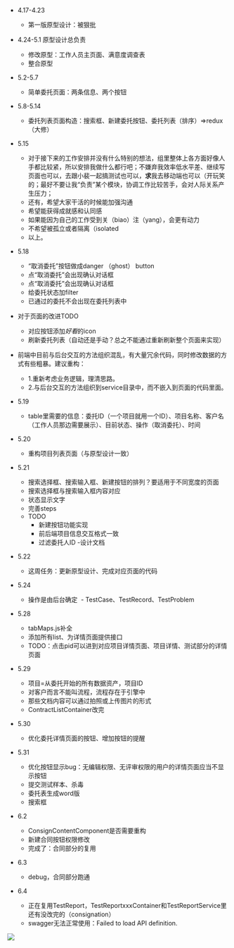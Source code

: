 - 4.17-4.23
  - 第一版原型设计：被狠批
  
- 4.24-5.1 原型设计总负责
  - 修改原型：工作人员主页面、满意度调查表
  - 整合原型
 
- 5.2-5.7
  - 简单委托页面：两条信息、两个按钮

- 5.8-5.14
  - 委托列表页面构造：搜索框、新建委托按钮、委托列表（排序）=>redux（大修）

- 5.15
  - 对于接下来的工作安排并没有什么特别的想法，组里整体上各方面好像人手都比较紧，所以安排我做什么都行吧；不嫌弃我效率低水平差、继续写页面也可以，去跟小裴一起搞测试也可以，**求**我去移动端也可以（开玩笑的；最好不要让我“负责”某个模块，协调工作比较苦手，会对人际关系产生压力；
  - 还有，希望大家干活的时候能加强沟通
  - 希望能获得成就感和认同感
  - 如果能因为自己的工作受到关（biao）注（yang），会更有动力
  - 不希望被孤立或者隔离（isolated
  - 以上。

- 5.18
  - “取消委托”按钮做成danger （ghost） button
  - 点“取消委托”会出现确认对话框
  - 点“取消委托”会出现确认对话框
  - 给委托状态加filter
  - 已通过的委托不会出现在委托列表中
  
- 对于页面的改进TODO
  - 对应按钮添加*好看*的icon
  - 刷新委托列表（自动还是手动？总之不能通过重新刷新整个页面来实现）

- 前端中目前与后台交互的方法组织混乱，有大量冗余代码，同时修改数据的方式有些粗暴。建议重构：
  - 1.重新考虑业务逻辑，理清思路。
  - 2.与后台交互的方法组织到service目录中，而不嵌入到页面的代码里面。

- 5.19
  - table里需要的信息：委托ID（一个项目就用一个ID）、项目名称、客户名（工作人员那边需要展示）、目前状态、操作（取消委托）、时间

- 5.20
  - 重构项目列表页面（与原型设计一致）

- 5.21
    - 搜索选择框、搜索输入框、新建按钮的排列？要适用于不同宽度的页面
    - 搜索选择框与搜索输入框内容对应
    - 状态显示文字
    - 完善steps
    - TODO
      - 新建按钮功能实现
      - 前后端项目信息交互格式一致
      - 过滤委托人ID
    -设计文档

- 5.22
  - 这周任务：更新原型设计、完成对应页面的代码

- 5.24
  - 操作是由后台确定
  - TestCase、TestRecord、TestProblem

- 5.28
  - tabMaps.js补全
  - 添加所有list、为详情页面提供接口
  - TODO：点击pid可以进到对应项目详情页面、项目详情、测试部分的详情页面

- 5.29
  - 项目=从委托开始的所有数据资产，项目ID
  - 对客户而言不能叫流程，流程存在于引擎中
  - 那些文档内容可以通过拍照或上传图片的形式
  - ContractListContainer改完

- 5.30
  - 优化委托详情页面的按钮、增加按钮的提醒

- 5.31
  - 优化按钮显示bug：无编辑权限、无评审权限的用户的详情页面应当不显示按钮
  - 提交测试样本、杀毒
  - 委托表生成word版
  - 搜索框

- 6.2
  - ConsignContentComponent是否需要重构
  - 新建合同按钮权限修改
  - 完成了：合同部分的复用

- 6.3
  - debug，合同部分跑通

- 6.4
  - 正在复用TestReport，TestReportxxxContainer和TestReportService里还有没改完的（consignation）
  - swagger无法正常使用：Failed to load API definition.


![](https://github.com/151220134/STC/blob/master/谢谢茄子.jpg)
